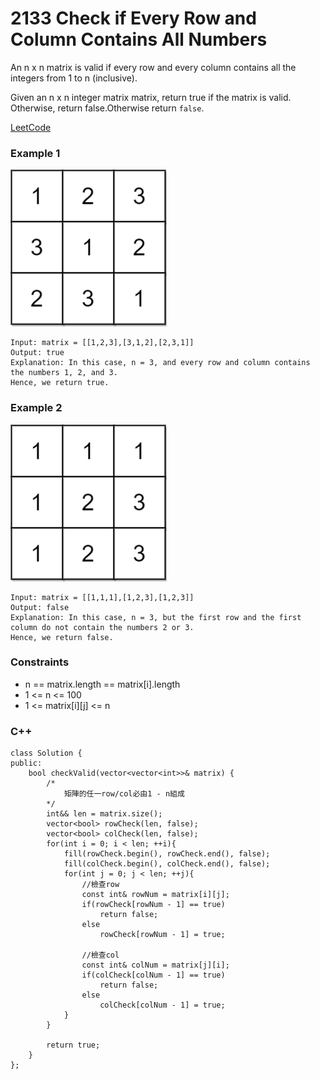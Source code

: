 # 2133 Check if Every Row and Column Contains All Numbers

An n x n matrix is valid if every row and every column contains all the integers from 1 to n (inclusive).

Given an n x n integer matrix matrix, return true if the matrix is valid. Otherwise, return false.Otherwise return `false`.
 

[LeetCode](https://leetcode.cn/problems/check-if-every-row-and-column-contains-all-numbers/)


### Example 1

<img src="img/2133.png" width = "250"/>

```
Input: matrix = [[1,2,3],[3,1,2],[2,3,1]]
Output: true
Explanation: In this case, n = 3, and every row and column contains the numbers 1, 2, and 3.
Hence, we return true.
```

### Example 2

<img src="img/2133_2.png" width = "250"/>

```
Input: matrix = [[1,1,1],[1,2,3],[1,2,3]]
Output: false
Explanation: In this case, n = 3, but the first row and the first column do not contain the numbers 2 or 3.
Hence, we return false.
```

### Constraints

* n == matrix.length == matrix[i].length
* 1 <= n <= 100
* 1 <= matrix[i][j] <= n

### C++ 

```
class Solution {
public:
    bool checkValid(vector<vector<int>>& matrix) {
        /*
            矩陣的任一row/col必由1 - n組成
        */
        int&& len = matrix.size();
        vector<bool> rowCheck(len, false);
        vector<bool> colCheck(len, false);
        for(int i = 0; i < len; ++i){
            fill(rowCheck.begin(), rowCheck.end(), false);
            fill(colCheck.begin(), colCheck.end(), false);
            for(int j = 0; j < len; ++j){
                //檢查row
                const int& rowNum = matrix[i][j];
                if(rowCheck[rowNum - 1] == true)
                    return false;
                else
                    rowCheck[rowNum - 1] = true;
                
                //檢查col
                const int& colNum = matrix[j][i];
                if(colCheck[colNum - 1] == true)
                    return false;
                else
                    colCheck[colNum - 1] = true;
            }
        }
        
        return true;
    }
};
```